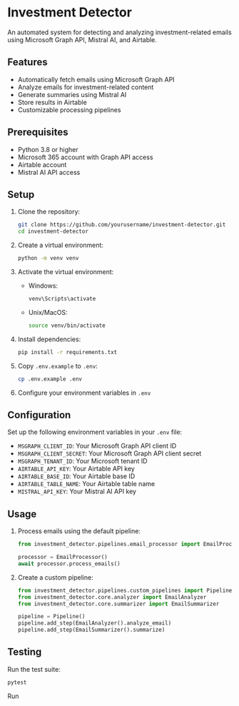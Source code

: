 # Investment Detector

An automated system for detecting and analyzing investment-related emails using Microsoft Graph API, Mistral AI, and Airtable.

## Features

- Automatically fetch emails using Microsoft Graph API
- Analyze emails for investment-related content
- Generate summaries using Mistral AI
- Store results in Airtable
- Customizable processing pipelines

## Prerequisites

- Python 3.8 or higher
- Microsoft 365 account with Graph API access
- Airtable account
- Mistral AI API access

## Setup

1. Clone the repository:
   ```bash
   git clone https://github.com/yourusername/investment-detector.git
   cd investment-detector
   ```

2. Create a virtual environment:
   ```bash
   python -m venv venv
   ```

3. Activate the virtual environment:
   - Windows:
     ```bash
     venv\Scripts\activate
     ```
   - Unix/MacOS:
     ```bash
     source venv/bin/activate
     ```

4. Install dependencies:
   ```bash
   pip install -r requirements.txt
   ```

5. Copy `.env.example` to `.env`:
   ```bash
   cp .env.example .env
   ```

6. Configure your environment variables in `.env`

## Configuration

Set up the following environment variables in your `.env` file:

- `MSGRAPH_CLIENT_ID`: Your Microsoft Graph API client ID
- `MSGRAPH_CLIENT_SECRET`: Your Microsoft Graph API client secret
- `MSGRAPH_TENANT_ID`: Your Microsoft tenant ID
- `AIRTABLE_API_KEY`: Your Airtable API key
- `AIRTABLE_BASE_ID`: Your Airtable base ID
- `AIRTABLE_TABLE_NAME`: Your Airtable table name
- `MISTRAL_API_KEY`: Your Mistral AI API key

## Usage

1. Process emails using the default pipeline:
   ```python
   from investment_detector.pipelines.email_processor import EmailProcessor

   processor = EmailProcessor()
   await processor.process_emails()
   ```

2. Create a custom pipeline:
   ```python
   from investment_detector.pipelines.custom_pipelines import Pipeline
   from investment_detector.core.analyzer import EmailAnalyzer
   from investment_detector.core.summarizer import EmailSummarizer

   pipeline = Pipeline()
   pipeline.add_step(EmailAnalyzer().analyze_email)
   pipeline.add_step(EmailSummarizer().summarize)
   ```

## Testing

Run the test suite:
```bash
pytest
```

Run